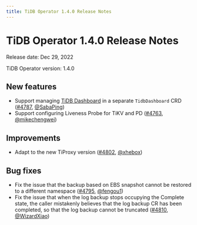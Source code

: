 ```yaml
---
title: TiDB Operator 1.4.0 Release Notes
---
```


# TiDB Operator 1.4.0 Release Notes

Release date: Dec 29, 2022

TiDB Operator version: 1.4.0

## New features

- Support managing [TiDB Dashboard](https://github.com/pingcap/tidb-dashboard) in a separate `TidbDashboard` CRD ([#4787](https://github.com/pingcap/tidb-operator/pull/4787), [@SabaPing](https://github.com/SabaPing))
- Support configuring Liveness Probe for TiKV and PD ([#4763](https://github.com/pingcap/tidb-operator/pull/4763), [@mikechengwei](https://github.com/mikechengwei))

## Improvements

- Adapt to the new TiProxy version ([#4802](https://github.com/pingcap/tidb-operator/pull/4802), [@xhebox](https://github.com/xhebox))

## Bug fixes

- Fix the issue that the backup based on EBS snapshot cannot be restored to a different namespace ([#4795](https://github.com/pingcap/tidb-operator/pull/4795), [@fengou1](https://github.com/fengou1))
- Fix the issue that when the log backup stops occupying the Complete state, the caller mistakenly believes that the log backup CR has been completed, so that the log backup cannot be truncated ([#4810](https://github.com/pingcap/tidb-operator/pull/4810), [@WizardXiao](https://github.com/WizardXiao))
